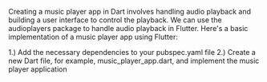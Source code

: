 Creating a music player app in Dart involves handling audio playback and building a user interface to control the playback. We can use the audioplayers package to handle audio playback in Flutter. Here's a basic implementation of a music player app using Flutter:

1.) Add the necessary dependencies to your pubspec.yaml file
2.) Create a new Dart file, for example, music_player_app.dart, and implement the music player application

